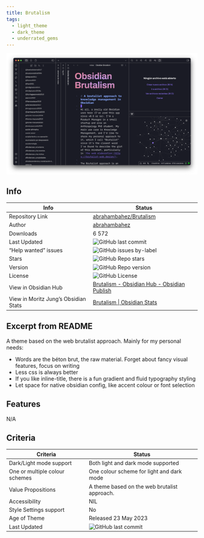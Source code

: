 ```yaml
---
title: Brutalism
tags:
  - light_theme
  - dark_theme
  - underrated_gems
---
```


![Brutalism Theme Screenshot](https://raw.githubusercontent.com/abrahambahez/Brutalism/refs/heads/main/img/obsidian-brutalism-dark.png)

## Info

|Info|Status|
|---|---|
|Repository Link|[abrahambahez/Brutalism](https://github.com/abrahambahez/Brutalism)|
|Author|[abrahambahez](https://github.com/abrahambahez)|
|Downloads|6 572|
|Last Updated|![GitHub last commit](https://img.shields.io/github/last-commit/abrahambahez/Brutalism?color=573E7A&amp;label=last%20update&amp;logo=github&amp;style=for-the-badge)|
|“Help wanted” issues|![GitHub issues by-label](https://img.shields.io/github/issues/abrahambahez/Brutalism/help%20wanted?color=573E7A&amp;logo=github&amp;style=for-the-badge)|
|Stars|![GitHub Repo stars](https://img.shields.io/github/stars/abrahambahez/Brutalism?color=573E7A&amp;logo=github&amp;style=for-the-badge)|
|Version|![GitHub Repo version](https://img.shields.io/github/v/release/abrahambahez/Brutalism?color=573E7A&amp;logo=github&amp;style=for-the-badge&sort=semver)|
|License|![GitHub License](https://img.shields.io/github/license/Spekulucius/obsidian-brainhack?style=for-the-badge)|
|View in Obsidian Hub|[Brutalism \- Obsidian Hub \- Obsidian Publish](https://publish.obsidian.md/hub/02+-+Community+Expansions/02.05+All+Community+Expansions/Themes/Brutalism)|
|View in Moritz Jung’s Obsidian Stats|[Brutalism \| Obsidian Stats](https://www.moritzjung.dev/obsidian-stats/themes/brutalism/)|

## Excerpt from README

A theme based on the web brutalist approach. Mainly for my personal needs:

- Words are the béton brut, the raw material. Forget about fancy visual features, focus on writing
- Less css is always better
- If you like inline-title, there is a fun gradient and fluid typography styling
- Let space for native obsidian config, like accent colour or font selection

## Features

N/A

## Criteria

|Criteria|Status|
|---|---|
|Dark/Light mode support|Both light and dark mode supported|
|One or multiple colour schemes|One colour scheme for light and dark mode|
|Value Propositions|A theme based on the web brutalist approach.|
|Accessibility|NIL|
|Style Settings support|No|
|Age of Theme|Released 23 May 2023|
|Last Updated|![GitHub last commit](https://img.shields.io/github/last-commit/abrahambahez/Brutalism?color=573E7A&amp;label=last%20update&amp;logo=github&amp;style=for-the-badge)|
